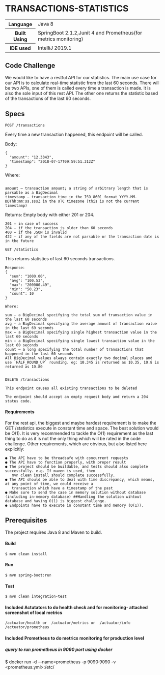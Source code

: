 # TRANSACTIONS-STATISTICS

<table>
  <tr>
    <th>Language</th>
    <td>Java 8</th>
  </tr>
  <tr>
    <th>Built Using</td>
    <td>SpringBoot 2.1.2,Junit 4 and Prometheus(for metrics monitoring)</td>
  </tr>
  <tr>
      <th>IDE used</td>
      <td>IntelliJ 2019.1</td>
    </tr>
  
</table>

## Code​ ​Challenge

We would like to have a restful API for our statistics. The main use case for our API is to calculate real-time
statistic from the last 60 seconds. There will be two APIs, one of them is called every time a transaction is made.
It is also the sole input of this rest API. The other one returns the statistic based of the transactions of the last
60 seconds.

## Specs
````
POST /transactions
````
Every time a new transaction happened, this endpoint will be called.

Body:
```
{
  "amount": "12.3343",
  "timestamp": "2018-07-17T09:59:51.312Z"
}
```

Where:
````

amount – transaction amount; a string of arbitrary length that is parsable as a BigDecimal
timestamp – transaction time in the ISO 8601 format YYYY-MM-DDThh:mm:ss.sssZ in the UTC timezone (this is not the current timestamp)
````
Returns: Empty body with either 201 or 204.
````
201 – in case of success
204 – if the transaction is older than 60 seconds
400 – if the JSON is invalid
422 – if any of the fields are not parsable or the transaction date is in the future
````

````
GET /statistics
````
This returns statistics of last 60 seconds transactions.
```
Response:
{
  "sum": "1000.00",
  "avg": "100.53",
  "max": "200000.49",
  "min": "50.23",
  "count": 10
}
```

```
Where:

sum – a BigDecimal specifying the total sum of transaction value in the last 60 seconds
avg – a BigDecimal specifying the average amount of transaction value in the last 60 seconds
max – a BigDecimal specifying single highest transaction value in the last 60 seconds
min – a BigDecimal specifying single lowest transaction value in the last 60 seconds
count – a long specifying the total number of transactions that happened in the last 60 seconds
All BigDecimal values always contain exactly two decimal places and use `HALF_ROUND_UP` rounding. eg: 10.345 is returned as 10.35, 10.8 is returned as 10.80


```


````
DELETE /transactions
````

```
This endpoint causes all existing transactions to be deleted

The endpoint should accept an empty request body and return a 204 status code.
```

#### Requirements

For the rest api, the biggest and maybe hardest requirement is to make the GET /statistics execute in constant time
and space. The best solution would be O(1). It is very recommended to tackle the O(1) requirement as the last thing
to do as it is not the only thing which will be rated in the code challenge. Other requirements, which are obvious,
but also listed here explicitly:

    ● The API have to be threadsafe with concurrent requests
    ● The API have to function properly, with proper result
    ● The project should be buildable, and tests should also complete successfully. e.g. If maven is used, then
       mvn clean install should complete successfully.
    ● The API should be able to deal with time discrepancy, which means, at any point of time, we could receive a
       transaction which have a timestamp of the past
    ● Make sure to send the case in memory solution without database (including in-memory database) ##Handling the solution wihtout database and having O(1) is biggest challenge.
    ● Endpoints have to execute in constant time and memory (O(1)).
## Prerequisites

The project requires Java 8 and Maven to build.

#### Build

    $ mvn clean install

#### Run

    $ mvn spring-boot:run

#### Test

    $ mvn clean integration-test

#### Included Actutators to do health check and for monitoring- attached screenshot of local metrics

    /actuator/health or  /actuator/metrics or  /actuator/info 
    /actuator/prometheus
    
#### Included Prometheus to do metrics monitoring for production level
##### query to run prometheus in 9090 port using docker

$ docker run -d --name=prometheus -p 9090:9090 -v <prometheus.yml>:/etc/

```
